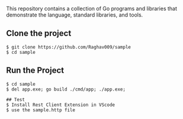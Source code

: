 This repository contains a collection of Go programs and libraries that
demonstrate the language, standard libraries, and tools.

## Clone the project

```
$ git clone https://github.com/Raghav009/sample
$ cd sample
```

## Run the Project

```
$ cd sample
$ del app.exe; go build ./cmd/app; ./app.exe;

## Test
$ Install Rest Client Extension in VScode 
$ use the sample.http file 